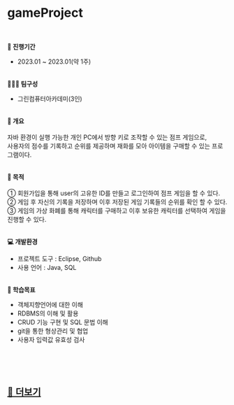 # gameProject

<br>

<strong>📅 진행기간</strong> 
- 2023.01 ~ 2023.01(약 1주)<br><br>

<strong>👩🏻‍💻 팀구성</strong> 
- 그린컴퓨터아카데미(3인)<br><br>

<strong>🔎 개요</strong> <br><br>
자바 환경이 실행 가능한 개인 PC에서 방향 키로 조작할 수 있는 점프 게임으로, <br>
사용자의 점수를 기록하고 순위를 제공하며 재화를 모아 아이템을 구매할 수 있는 프로그램이다. <br><br>

<strong>📌 목적</strong> <br><br>
① 회원가입을 통해 user의 고유한 ID를 만들고 로그인하여 점프 게임을 할 수 있다. <br>
② 게임 후 자신의 기록을 저장하며 이후 저장된 게임 기록들의 순위를 확인 할 수 있다. <br>
③ 게임의 가상 화폐를 통해 캐릭터를 구매하고 이후 보유한 캐릭터를 선택하여 게임을 진행할 수 있다. <br>
<br>

<strong>💻 개발환경</strong>
- 프로젝트 도구 : Eclipse, Github
- 사용 언어 : Java, SQL<br><br>

<strong>📝 학습목표</strong>
- 객체지향언어에 대한 이해
- RDBMS의 이해 및 활용
- CRUD 기능 구현 및 SQL 문법 이해
- git을 통한 형상관리 및 협업
- 사용자 입력값 유효성 검사<br><br>

<br><br>

<h2><a href="https://candle-bonobo-7d4.notion.site/60a27bea0e004511a954433c7bdca444">💌 더보기</a></h2><br><br>
